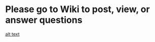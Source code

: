 # Please go to Wiki to post, view, or answer questions
[alt text](https://github.com/Michigan-Mycology/Lab-FAQs/blob/master/Screenshot_Wiki.png)
